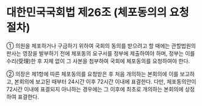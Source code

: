 # 대한민국국회법 제26조 (체포동의의 요청 절차)

① 의원을 체포하거나 구금하기 위하여 국회의 동의를 받으려고 할 때에는 관할법원의 판사는 영장을 발부하기 전에 체포동의 요구서를 정부에 제출하여야 하며, 정부는 이를 수리(受理)한 후 지체 없이 그 사본을 첨부하여 국회에 체포동의를 요청하여야 한다.

② 의장은 제1항에 따른 체포동의를 요청받은 후 처음 개의하는 본회의에 이를 보고하고, 본회의에 보고된 때부터 24시간 이후 72시간 이내에 표결한다. 다만, 체포동의안이 72시간 이내에 표결되지 아니하는 경우에는 그 이후에 최초로 개의하는 본회의에 상정하여 표결한다.
